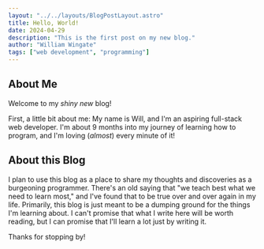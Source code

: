 ```yaml
---
layout: "../../layouts/BlogPostLayout.astro"
title: Hello, World!
date: 2024-04-29
description: "This is the first post on my new blog."
author: "William Wingate"
tags: ["web development", "programming"]
---
```


## About Me

Welcome to my _shiny new_ blog!

First, a little bit about me: My name is Will, and I'm an aspiring full-stack web developer. I'm about 9 months into my journey of learning how to program, and I'm loving (_almost_) every minute of it!

## About this Blog

I plan to use this blog as a place to share my thoughts and discoveries as a burgeoning programmer. There's an old saying that "we teach best what we need to learn most," and I've found that to be true over and over again in my life. Primarily, this blog is just meant to be a dumping ground for the things I'm learning about. I can't promise that what I write here will be worth reading, but I can promise that I'll learn a lot just by writing it.

Thanks for stopping by!
